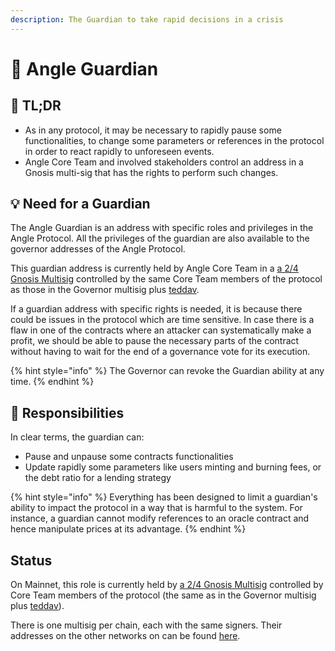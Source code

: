 ```yaml
---
description: The Guardian to take rapid decisions in a crisis
---
```


# 💂 Angle Guardian

## 🔎 TL;DR

- As in any protocol, it may be necessary to rapidly pause some functionalities, to change some parameters or references in the protocol in order to react rapidly to unforeseen events.
- Angle Core Team and involved stakeholders control an address in a Gnosis multi-sig that has the rights to perform such changes.

## 💡 Need for a Guardian

The Angle Guardian is an address with specific roles and privileges in the Angle Protocol. All the privileges of the guardian are also available to the governor addresses of the Angle Protocol.

This guardian address is currently held by Angle Core Team in a [a 2/4 Gnosis Multisig](https://etherscan.io/address/0x0C2553e4B9dFA9f83b1A6D3EAB96c4bAaB42d430) controlled by the same Core Team members of the protocol as those in the Governor multisig plus [teddav](https://twitter.com/0xteddav).

If a guardian address with specific rights is needed, it is because there could be issues in the protocol which are time sensitive. In case there is a flaw in one of the contracts where an attacker can systematically make a profit, we should be able to pause the necessary parts of the contract without having to wait for the end of a governance vote for its execution.

{% hint style="info" %}
The Governor can revoke the Guardian ability at any time.
{% endhint %}

## 🔘 Responsibilities

In clear terms, the guardian can:

- Pause and unpause some contracts functionalities
- Update rapidly some parameters like users minting and burning fees, or the debt ratio for a lending strategy

{% hint style="info" %}
Everything has been designed to limit a guardian's ability to impact the protocol in a way that is harmful to the system. For instance, a guardian cannot modify references to an oracle contract and hence manipulate prices at its advantage.
{% endhint %}

## Status

On Mainnet, this role is currently held by [a 2/4 Gnosis Multisig](https://etherscan.io/address/0x0C2553e4B9dFA9f83b1A6D3EAB96c4bAaB42d430) controlled by Core Team members of the protocol (the same as in the Governor multisig plus [teddav](https://twitter.com/0xteddav)).

There is one multisig per chain, each with the same signers. Their addresses on the other networks on can be found [here](https://developers.angle.money/overview/smart-contracts).
